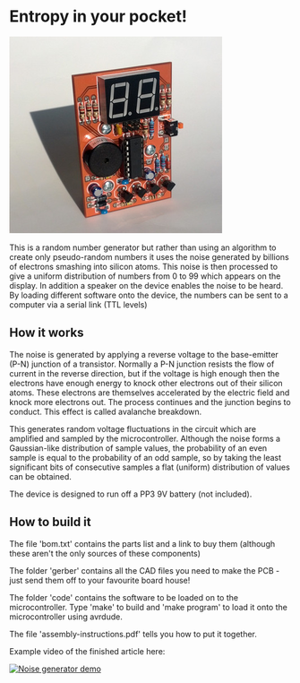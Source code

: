 # Entropy in your pocket!

![](https://raw.githubusercontent.com/denkimono/noise-generator/master/noise-unit-display.jpg)

This is a random number generator but rather than using an algorithm to create only pseudo-random numbers it uses the noise generated by billions of electrons smashing into silicon atoms. This noise is then processed to give a uniform distribution of numbers from 0 to 99 which appears on the display. In addition a speaker on the device enables the noise to be heard. By loading different software onto the device, the numbers can be sent to a computer via a serial link (TTL levels)

## How it works

The noise is generated by applying a reverse voltage to the base-emitter (P-N) junction of a transistor. Normally a P-N junction resists the flow of current in the reverse direction, but if the voltage is high enough then the electrons have enough energy to knock other electrons out of their silicon atoms. These electrons are themselves accelerated by the electric field and knock more electrons out. The process continues and the junction begins to conduct. This effect is called avalanche breakdown.

This generates random voltage fluctuations in the circuit which are amplified and sampled by the microcontroller. Although the noise forms a Gaussian-like distribution of sample values, the probability of an even sample is equal to the probability of an odd sample, so by taking the least significant bits of consecutive samples a flat (uniform) distribution of values can be obtained.

The device is designed to run off a PP3 9V battery (not included).

## How to build it

The file 'bom.txt' contains the parts list and a link to buy them (although these aren't the only sources of these components)

The folder 'gerber' contains all the CAD files you need to make the PCB - just send them off to your favourite board house!

The folder 'code' contains the software to be loaded on to the microcontroller. Type 'make' to build and 'make program' to load it onto the microcontroller using avrdude.

The file 'assembly-instructions.pdf' tells you how to put it together.

Example video of the finished article here:

[![Noise generator demo](http://img.youtube.com/vi/ZSrrZK398-U/0.jpg)](https://www.youtube.com/watch?v=ZSrrZK398-U)




